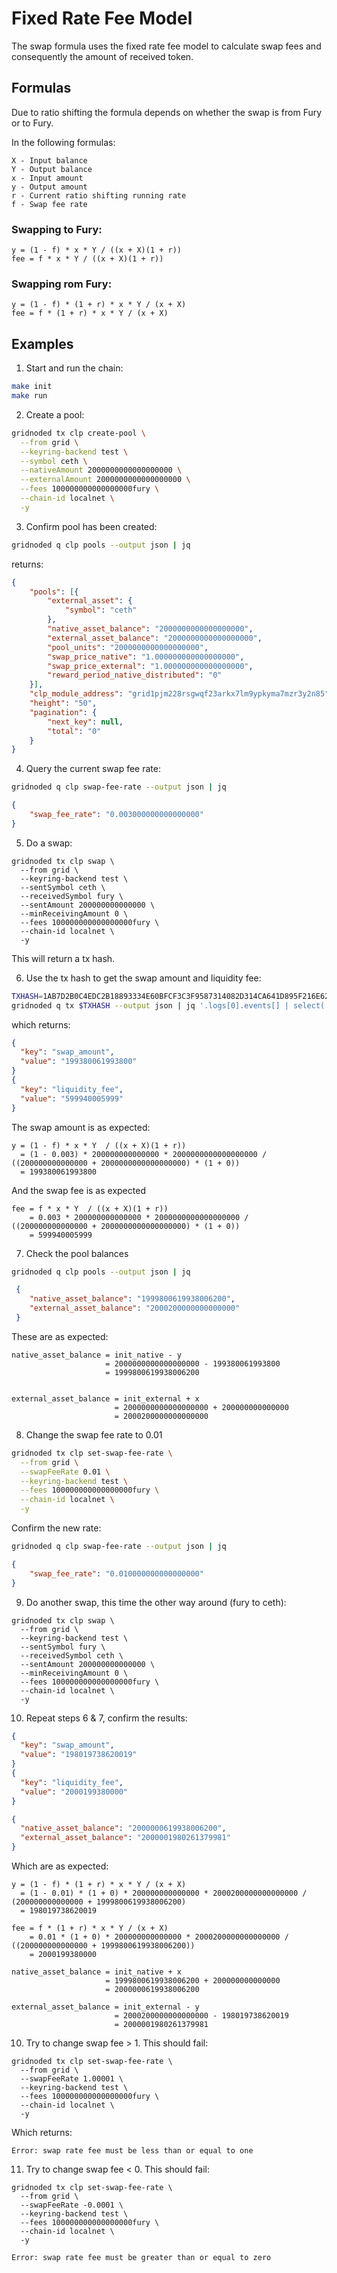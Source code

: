 # Fixed Rate Fee Model

The swap formula uses the fixed rate fee model to calculate swap fees and consequently
the amount of received token.

## Formulas

Due to ratio shifting the formula depends on whether the swap is from Fury or to Fury.

In the following formulas:

```
X - Input balance
Y - Output balance
x - Input amount
y - Output amount
r - Current ratio shifting running rate
f - Swap fee rate
```

### Swapping to Fury:

```
y = (1 - f) * x * Y / ((x + X)(1 + r))
fee = f * x * Y / ((x + X)(1 + r))
```
### Swapping rom Fury:

```
y = (1 - f) * (1 + r) * x * Y / (x + X)
fee = f * (1 + r) * x * Y / (x + X)
```

## Examples

1. Start and run the chain:

```bash
make init
make run
```

2. Create a pool:

```bash
gridnoded tx clp create-pool \
  --from grid \
  --keyring-backend test \
  --symbol ceth \
  --nativeAmount 2000000000000000000 \
  --externalAmount 2000000000000000000 \
  --fees 100000000000000000fury \
  --chain-id localnet \
  -y
```

3. Confirm pool has been created:

```bash
gridnoded q clp pools --output json | jq
```

returns:

```json
{
	"pools": [{
		"external_asset": {
			"symbol": "ceth"
		},
		"native_asset_balance": "2000000000000000000",
		"external_asset_balance": "2000000000000000000",
		"pool_units": "2000000000000000000",
		"swap_price_native": "1.000000000000000000",
		"swap_price_external": "1.000000000000000000",
		"reward_period_native_distributed": "0"
	}],
	"clp_module_address": "grid1pjm228rsgwqf23arkx7lm9ypkyma7mzr3y2n85",
	"height": "50",
	"pagination": {
		"next_key": null,
		"total": "0"
	}
}
```

4. Query the current swap fee rate:

```bash
gridnoded q clp swap-fee-rate --output json | jq
```

```json
{
	"swap_fee_rate": "0.003000000000000000"
}
```

5. Do a swap:

```
gridnoded tx clp swap \
  --from grid \
  --keyring-backend test \
  --sentSymbol ceth \
  --receivedSymbol fury \
  --sentAmount 200000000000000 \
  --minReceivingAmount 0 \
  --fees 100000000000000000fury \
  --chain-id localnet \
  -y
```

This will return a tx hash.

6. Use the tx hash to get the swap amount and liquidity fee:

```bash
TXHASH=1AB7D2B0C4EDC2B18893334E60BFCF3C3F9587314082D314CA641D895F216E62
gridnoded q tx $TXHASH --output json | jq '.logs[0].events[] | select(.type=="swap_successful").attributes[] | select(.key=="swap_amount" or .key=="liquidity_fee")'
```

which returns:

```json
{
  "key": "swap_amount",
  "value": "199380061993800"
}
{
  "key": "liquidity_fee",
  "value": "599940005999"
}
```

The swap amount is as expected:
```
y = (1 - f) * x * Y  / ((x + X)(1 + r))
  = (1 - 0.003) * 200000000000000 * 2000000000000000000 / ((200000000000000 + 2000000000000000000) * (1 + 0))
  = 199380061993800
```

And the swap fee is as expected
```
fee = f * x * Y  / ((x + X)(1 + r))
    = 0.003 * 200000000000000 * 2000000000000000000 / ((200000000000000 + 2000000000000000000) * (1 + 0))
    = 599940005999
```

7. Check the pool balances

```bash
gridnoded q clp pools --output json | jq
```

```json
 {
 	"native_asset_balance": "1999800619938006200",
 	"external_asset_balance": "2000200000000000000"
 }
```

These are as expected:
```
native_asset_balance = init_native - y
                     = 2000000000000000000 - 199380061993800
                     = 1999800619938006200
                     

external_asset_balance = init_external + x
                       = 2000000000000000000 + 200000000000000
                       = 2000200000000000000
```
8. Change the swap fee rate to 0.01

```bash
gridnoded tx clp set-swap-fee-rate \
  --from grid \
  --swapFeeRate 0.01 \
  --keyring-backend test \
  --fees 100000000000000000fury \
  --chain-id localnet \
  -y
```

Confirm the new rate:

```bash
gridnoded q clp swap-fee-rate --output json | jq
```

```json
{
	"swap_fee_rate": "0.010000000000000000"
}
```

9. Do another swap, this time the other way around (fury to ceth):

```
gridnoded tx clp swap \
  --from grid \
  --keyring-backend test \
  --sentSymbol fury \
  --receivedSymbol ceth \
  --sentAmount 200000000000000 \
  --minReceivingAmount 0 \
  --fees 100000000000000000fury \
  --chain-id localnet \
  -y
```

10. Repeat steps 6 & 7, confirm the results:

```json
{
  "key": "swap_amount",
  "value": "198019738620019"
}
{
  "key": "liquidity_fee",
  "value": "2000199380000"
}
```

```json
{
  "native_asset_balance": "2000000619938006200",
  "external_asset_balance": "2000001980261379981"
}
```

Which are as expected:
```
y = (1 - f) * (1 + r) * x * Y / (x + X)
  = (1 - 0.01) * (1 + 0) * 200000000000000 * 2000200000000000000 / (200000000000000 + 1999800619938006200)
  = 198019738620019

fee = f * (1 + r) * x * Y / (x + X)
    = 0.01 * (1 + 0) * 200000000000000 * 2000200000000000000 / ((200000000000000 + 1999800619938006200))
    = 2000199380000

native_asset_balance = init_native + x
                     = 1999800619938006200 + 200000000000000
                     = 2000000619938006200

external_asset_balance = init_external - y
                       = 2000200000000000000 - 198019738620019
                       = 2000001980261379981
```
10. Try to change swap fee > 1. This should fail:

```
gridnoded tx clp set-swap-fee-rate \
  --from grid \
  --swapFeeRate 1.00001 \
  --keyring-backend test \
  --fees 100000000000000000fury \
  --chain-id localnet \
  -y
```

Which returns:

`Error: swap rate fee must be less than or equal to one`

11. Try to change swap fee < 0. This should fail:

```
gridnoded tx clp set-swap-fee-rate \
  --from grid \
  --swapFeeRate -0.0001 \
  --keyring-backend test \
  --fees 100000000000000000fury \
  --chain-id localnet \
  -y
```

`Error: swap rate fee must be greater than or equal to zero`
